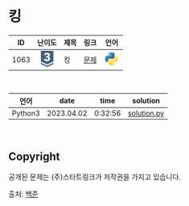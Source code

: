 # 킹

| ID | 난이도 | 제목 | 링크 | 언어 |
| -- | :--: | :-- | --- | :-: |
| 1063 | ![silver3](/assets/boj_tiers/silver3.svg) | 킹 | [문제](https://www.acmicpc.net/problem/1063) | [![python3](/assets/languages_icons/python.svg)](solution.py) |

<br/>

| 언어 | date | time | solution |
| --- | ----- | -------- | ------ |
| Python3 | 2023.04.02 | 0:32:56 | [solution.py](solution.py) |

<br/>

## Copyright

공개된 문제는 (주)스타트링크가 저작권을 가지고 있습니다.

출처: [백준](https://www.acmicpc.net/)
